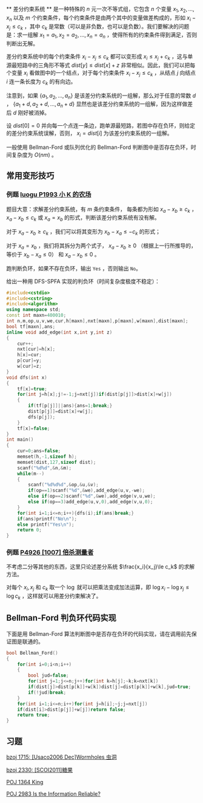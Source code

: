  ** 差分约束系统 ** 是一种特殊的 $n$ 元一次不等式组，它包含 $n$ 个变量 $x_1,x_2,...,x_n$ 以及 $m$ 个约束条件，每个约束条件是由两个其中的变量做差构成的，形如 $x_i-x_j\le c_k$ ，其中 $c_k$ 是常数（可以是非负数，也可以是负数）。我们要解决的问题是：求一组解 $x_1=a_1,x_2=a_2,...,x_n=a_n$ ，使得所有的约束条件得到满足，否则判断出无解。

差分约束系统中的每个约束条件 $x_i-x_j\le c_k$ 都可以变形成 $x_i\le x_j+c_k$ ，这与单源最短路中的三角形不等式 $dist[y]\le dist[x]+z$ 非常相似。因此，我们可以把每个变量 $x_i$ 看做图中的一个结点，对于每个约束条件 $x_i-x_j\le c_k$ ，从结点 $j$ 向结点 $i$ 连一条长度为 $c_k$ 的有向边。 

注意到，如果 $\{a_1,a_2,...,a_n\}$ 是该差分约束系统的一组解，那么对于任意的常数 $d$ ， $\{a_1+d,a_2+d,...,a_n+d\}$ 显然也是该差分约束系统的一组解，因为这样做差后 $d$ 刚好被消掉。

设 $dist[0]=0$ 并向每一个点连一条边，跑单源最短路，若图中存在负环，则给定的差分约束系统误解，否则， $x_i=dist[i]$ 为该差分约束系统的一组解。

一般使用 Bellman-Ford 或队列优化的 Bellman-Ford 判断图中是否存在负环，时间复杂度为 $O(nm)$ 。 

## 常用变形技巧

### 例题 [ luogu P1993 小 K 的农场 ](https://www.luogu.org/problemnew/show/P1993)

题目大意：求解差分约束系统，有 $m$ 条约束条件， 每条都为形如 $x_a-x_b\ge c_k$ ， $x_a-x_b\le c_k$ 或 $x_a=x_b$ 的形式，判断该差分约束系统有没有解。

对于 $x_a-x_b\ge c_k$ ，我们可以将其变形为 $x_b-x_a\le -c_k$ 的形式；

对于 $x_a=x_b$ ，我们将其拆分为两个式子， $x_a-x_b\ge 0$ （根据上一行所推导的，等价于 $x_b-x_a\le 0$） 和 $x_a-x_b\le 0$ 。

跑判断负环，如果不存在负环，输出 `Yes` ，否则输出 `No`。

给出一种用 DFS-SPFA 实现的判负环（时间复杂度极度不稳定）：

```cpp
#include<cstdio>
#include<cstring>
#include<algorithm>
using namespace std;
const int maxn=400010;
int n,m,op,u,v,we,cur,h[maxn],nxt[maxn],p[maxn],w[maxn],dist[maxn];
bool tf[maxn],ans;
inline void add_edge(int x,int y,int z)
{
    cur++;
    nxt[cur]=h[x];
    h[x]=cur;
    p[cur]=y;
    w[cur]=z;
}
void dfs(int x)
{
    tf[x]=true;
    for(int j=h[x];j!=-1;j=nxt[j])if(dist[p[j]]>dist[x]+w[j])
    {
        if(tf[p[j]]||ans){ans=1;break;}
        dist[p[j]]=dist[x]+w[j];
        dfs(p[j]);
    }
    tf[x]=false;
}
int main()
{
    cur=0;ans=false;
    memset(h,-1,sizeof h);
    memset(dist,127,sizeof dist);
    scanf("%d%d",&n,&m);
    while(m--)
    {
        scanf("%d%d%d",&op,&u,&v);
        if(op==1)scanf("%d",&we),add_edge(u,v,-we);
        else if(op==2)scanf("%d",&we),add_edge(v,u,we);
        else if(op==3)add_edge(u,v,0),add_edge(v,u,0);
    }
    for(int i=1;i<=n;i++){dfs(i);if(ans)break;}
    if(ans)printf("No\n");
    else printf("Yes\n");
    return 0;
}
```

### 例题 [P4926 \[1007\] 倍杀测量者](https://www.luogu.org/problemnew/show/P4926)

不考虑二分等其他的东西，这里只论述差分系统 $\frac{x_i}{x_j}\le c_k$  的求解方法。

对每个 $x_i,x_j$ 和 $c_k$ 取一个 $\log$ 就可以把乘法变成加法运算，即 $\log x_i-\log x_j \le \log c_k$  ，这样就可以用差分约束解决了。

## Bellman-Ford 判负环代码实现

下面是用 Bellman-Ford 算法判断图中是否存在负环的代码实现，请在调用前先保证图是联通的。

```cpp
bool Bellman_Ford()
{
	for(int i=0;i<n;i++)
	{
		bool jud=false;
		for(int j=1;j<=n;j++)for(int k=h[j];~k;k=nxt[k])
		if(dist[j]>dist[p[k]]+w[k])dist[j]=dist[p[k]]+w[k],jud=true;
		if(!jud)break;
	}
	for(int i=1;i<=n;i++)for(int j=h[i];~j;j=nxt[j])
	if(dist[i]>dist[p[j]]+w[j])return false;
	return true;
}
```

## 习题

[ bzoj 1715: \[Usaco2006 Dec\]Wormholes 虫洞 ](https://www.lydsy.com/JudgeOnline/problem.php?id=1715) 

[ bzoj 2330: \[SCOI2011\]糖果 ](https://www.lydsy.com/JudgeOnline/problem.php?id=2330)

[ POJ 1364 King ](http://poj.org/problem?id=1364)

[ POJ 2983 Is the Information Reliable? ](http://poj.org/problem?id=2983)
